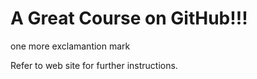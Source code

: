 # A Great Course on GitHub!!!

one more exclamantion mark

Refer to web site for further instructions.

